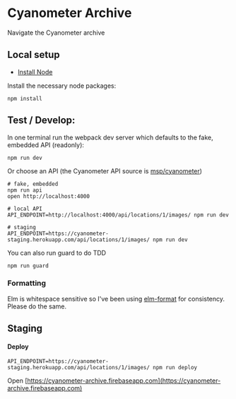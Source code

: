 # Cyanometer Archive
Navigate the Cyanometer archive


## Local setup

- [Install Node](https://nodejs.org/en/download/)

Install the necessary node packages:

```
npm install
```

## Test / Develop:

In one terminal run the webpack dev server which defaults to the fake, embedded API (readonly):

```
npm run dev
```

Or choose an API (the Cyanometer API source is [msp/cyanometer](https://github.com/msp/cyanometer))

```
# fake, embedded
npm run api
open http://localhost:4000

# local API
API_ENDPOINT=http://localhost:4000/api/locations/1/images/ npm run dev

# staging
API_ENDPOINT=https://cyanometer-staging.herokuapp.com/api/locations/1/images/ npm run dev
```

You can also run guard to do TDD

```
npm run guard
```

### Formatting

Elm is whitespace sensitive so I've been using [elm-format](https://atom.io/packages/elm-format) for consistency. Please do the same.



## Staging

#### Deploy

```
API_ENDPOINT=https://cyanometer-staging.herokuapp.com/api/locations/1/images/ npm run deploy
```

Open [https://cyanometer-archive.firebaseapp.com](https://cyanometer-archive.firebaseapp.com)
